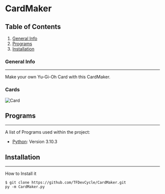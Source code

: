 # CardMaker

## Table of Contents
1. [General Info](#general-info)
2. [Programs](#programs)
3. [Installation](#installation)

### General Info
***
Make your own Yu-Gi-Oh Card with this CardMaker.
### Cards
![Card](https://github.com/TFDevCycle/CardMaker/blob/b17bef73996d2d82d7f68361af04289b6802afdc/output/Galaxy_Guard_Mk3.png)

## Programs
***
A list of Programs used within the project:
* [Python](https://www.python.org/): Version 3.10.3

## Installation
***
How to Install it
```
$ git clone https://github.com/TFDevCycle/CardMaker.git
py -m CardMaker.py
```
